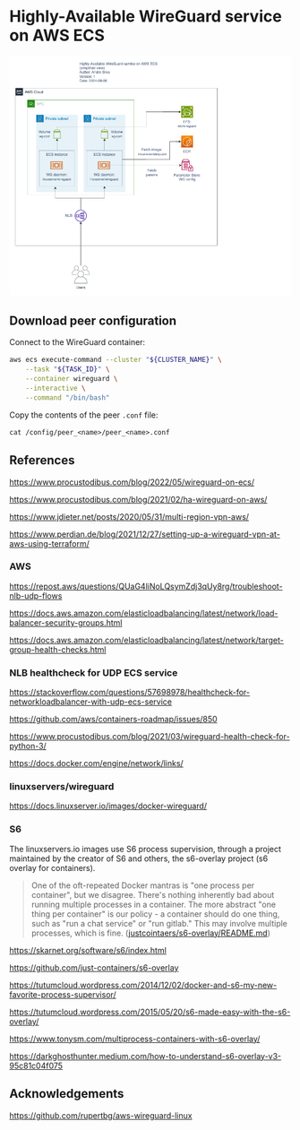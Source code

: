 # Highly-Available WireGuard service on AWS ECS

![Highly-Available WireGuard service on AWS ECS](./docs/ecs-wireguard.drawio.png "Highly-Available WireGuard service on AWS ECS")

## Download peer configuration

Connect to the WireGuard container:

```sh
aws ecs execute-command --cluster "${CLUSTER_NAME}" \
    --task "${TASK_ID}" \
    --container wireguard \
    --interactive \
    --command "/bin/bash"
```

Copy the contents of the peer `.conf` file:

```txt
cat /config/peer_<name>/peer_<name>.conf
```

## References

<https://www.procustodibus.com/blog/2022/05/wireguard-on-ecs/>

<https://www.procustodibus.com/blog/2021/02/ha-wireguard-on-aws/>

<https://www.jdieter.net/posts/2020/05/31/multi-region-vpn-aws/>

<https://www.perdian.de/blog/2021/12/27/setting-up-a-wireguard-vpn-at-aws-using-terraform/>

### AWS

<https://repost.aws/questions/QUaG4liNoLQsymZdj3qUy8rg/troubleshoot-nlb-udp-flows>

<https://docs.aws.amazon.com/elasticloadbalancing/latest/network/load-balancer-security-groups.html>

<https://docs.aws.amazon.com/elasticloadbalancing/latest/network/target-group-health-checks.html>

### NLB healthcheck for UDP ECS service

<https://stackoverflow.com/questions/57698978/healthcheck-for-networkloadbalancer-with-udp-ecs-service>

<https://github.com/aws/containers-roadmap/issues/850>

<https://www.procustodibus.com/blog/2021/03/wireguard-health-check-for-python-3/>

<https://docs.docker.com/engine/network/links/>

### linuxservers/wireguard

<https://docs.linuxserver.io/images/docker-wireguard/>

### S6

The linuxservers.io images use S6 process supervision, through a project maintained by the creator of S6 and others, the s6-overlay project (s6 overlay for containers).

> One of the oft-repeated Docker mantras is "one process per container", but we disagree. There's nothing inherently bad about running multiple processes in a container. The more abstract "one thing per container" is our policy - a container should do one thing, such as "run a chat service" or "run gitlab." This may involve multiple processes, which is fine. ([justcointaers/s6-overlay/README.md](https://github.com/just-containers/s6-overlay?tab=readme-ov-file#the-docker-way))

<https://skarnet.org/software/s6/index.html>

<https://github.com/just-containers/s6-overlay>

<https://tutumcloud.wordpress.com/2014/12/02/docker-and-s6-my-new-favorite-process-supervisor/>

<https://tutumcloud.wordpress.com/2015/05/20/s6-made-easy-with-the-s6-overlay/>

<https://www.tonysm.com/multiprocess-containers-with-s6-overlay/>

<https://darkghosthunter.medium.com/how-to-understand-s6-overlay-v3-95c81c04f075>

## Acknowledgements

<https://github.com/rupertbg/aws-wireguard-linux>
